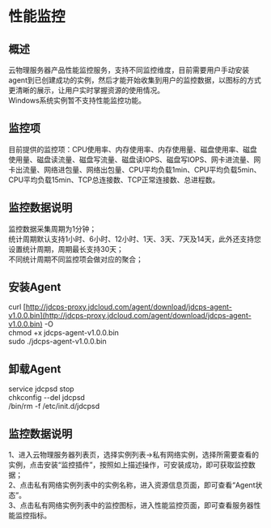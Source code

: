 # 性能监控

## 概述

云物理服务器产品性能监控服务，支持不同监控维度，目前需要用户手动安装agent到已创建成功的实例，然后才能开始收集到用户的监控数据，以图标的方式更清晰的展示，让用户实时掌握资源的使用情况。<br/>
Windows系统实例暂不支持性能监控功能。<br/>

## 监控项

目前提供的监控项：CPU使用率、内存使用率、内存使用量、磁盘使用率、磁盘使用量、磁盘读流量、磁盘写流量、磁盘读IOPS、磁盘写IOPS、网卡进流量、网卡出流量、网络进包量、网络出包量、CPU平均负载1min、CPU平均负载5min、CPU平均负载15min、TCP总连接数、TCP正常连接数、总进程数。

## 监控数据说明

监控数据采集周期为1分钟；<br/>
统计周期默认支持1小时、6小时、12小时、1天、3天、7天及14天，此外还支持您设置统计周期，周期最长支持30天；<br/>
不同统计周期不同监控项会做对应的聚合；<br/>

## 安装Agent

curl [http://jdcps-proxy.jdcloud.com/agent/download/jdcps-agent-v1.0.0.bin](http://jdcps-proxy.jdcloud.com/agent/download/jdcps-agent-v1.0.0.bin) -O <br/>
chmod +x jdcps-agent-v1.0.0.bin<br/>
sudo ./jdcps-agent-v1.0.0.bin<br/>

## 卸载Agent

service jdcpsd stop <br/>
chkconfig --del jdcpsd <br/>
/bin/rm -f /etc/init.d/jdcpsd <br/>

## 监控数据说明

1、进入云物理服务器列表页，选择实例列表->私有网络实例，选择所需要查看的实例，点击安装“监控插件”，按照如上描述操作，可安装成功，即可获取监控数据；<br/>
2、点击私有网络实例列表中的实例名称，进入资源信息页面，即可查看“Agent状态”。<br/>
3、点击私有网络实例列表中的监控图标，进入性能监控页面，即可查看服务器性能监控指标。<br/>



